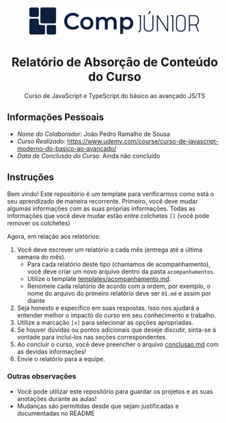 <p align="center">
    <img src="./img/logo-comp.png" alt="logo" width="400" height="70">
</p>

<h1 align="center">Relatório de Absorção de Conteúdo do Curso</h1>

<p align="center">
Curso de JavaScript e TypeScript do básico ao avançado JS/TS
</p>

## Informações Pessoais

- *Nome do Colaborador:* João Pedro Ramalho de Sousa
- *Curso Realizado:* https://www.udemy.com/course/curso-de-javascript-moderno-do-basico-ao-avancado/
- *Data de Conclusão do Curso:* Ainda não concluído

## Instruções

Bem vindo! Este repositório é um template para verificarmos como está o seu aprendizado de maneira recorrente.
Primeiro, você deve mudar algumas informações com as suas próprias informações. Todas as informações que você deve mudar estão entre colchetes `[]` (você pode remover os colchetes)

Agora, em relação aos relatórios:

1. Você deve escrever um relatório a cada mês (entrega até a última semana do mês).
   - Para cada relatório deste tipo (chamamos de acompanhamento), você deve criar um novo arquivo dentro da pasta `acompanhamentos`.
   - Utilize o template [templates/acompanhamento.md](./templates/acompanhamento.md).
   - Renomeie cada relatório de acordo com a ordem, por exemplo, o nome do arquivo do primeiro relatório deve ser `01.md` e assim por diante
2. Seja honesto e específico em suas respostas. Isso nos ajudará a entender melhor o impacto do curso em seu conhecimento e trabalho.
3. Utilize a marcação `[x]` para selecionar as opções apropriadas.
4. Se houver dúvidas ou pontos adicionais que deseje discutir, sinta-se à vontade para incluí-los nas seções correspondentes.
5. Ao concluir o curso, você deve preencher o arquivo [conclusao.md](./conclusao.md) com as devidas informações!
6. Envie o relatório para a equipe.

### Outras observações

- Você pode utilizar este repositório para guardar os projetos e as suas anotações durante as aulas!
- Mudanças são permitidas desde que sejam justificadas e documentadas no README
